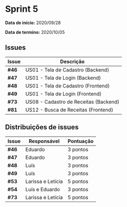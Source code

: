 # Sprint 5

**Data de início:** 2020/09/28

**Data de termíno:** 2020/10/05

## Issues

|Issue|Descrição|
|-----|---------|
|**#46**|US01 - Tela de Cadastro (Backend)|
|**#47**|US01 - Tela de Login (Backend)|
|**#48**|US01 - Tela de Cadastro (Frontend)|
|**#49**|US01 - Tela de Login (Frontend)|
|**#73**|US08 - Cadastro de Receitas (Backend)|
|**#81**|US12 - Busca de Receitas (Frontend)|

## Distribuições de issues

|Issue|Responsável|Pontuação|
|-----|---------|----------|
|**#46**|Eduardo|3 pontos|
|**#47**|Eduardo|3 pontos|
|**#48**|Luís|3 pontos|
|**#49**|Luís|3 pontos|
|**#53**|Larissa e Letícia|5 pontos|
|**#54**|Luís e Eduardo|3 pontos|
|**#73**|Larissa e Letícia|5 pontos|

